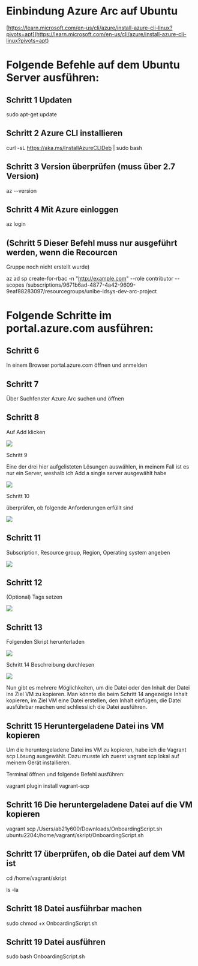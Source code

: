# Einbindung Azure Arc auf Ubuntu

[https://learn.microsoft.com/en-us/cli/azure/install-azure-cli-linux?pivots=apt](https://learn.microsoft.com/en-us/cli/azure/install-azure-cli-linux?pivots=apt)

# Folgende Befehle auf dem Ubuntu Server ausführen:

## Schritt 1 Updaten

sudo apt-get update

## Schritt 2 Azure CLI installieren

curl -sL https://aka.ms/InstallAzureCLIDeb | sudo bash

## Schritt 3 Version überprüfen (muss über 2.7 Version)

az --version

## Schritt 4 Mit Azure einloggen

az login

## (Schritt 5 Dieser Befehl muss nur ausgeführt werden, wenn die Recourcen 
Gruppe noch nicht erstellt wurde)

az ad sp create-for-rbac -n "http://example.com" --role contributor 
--scopes 
/subscriptions/9671b6ad-4877-4a42-9609-9eaf88283097/resourcegroups/unibe-idsys-dev-arc-project

# Folgende Schritte im portal.azure.com ausführen:

## Schritt 6

In einem Browser portal.azure.com öffnen und anmelden

## Schritt 7

Über Suchfenster Azure Arc suchen und öffnen

## Schritt 8

Auf Add klicken

![](RackMultipart20230719-1-1nicr4_html_b89db415531b9ee1.png)

Schritt 9

Eine der drei hier aufgelisteten Lösungen auswählen, in meinem Fall ist es 
nur ein Server, weshalb ich Add a single server ausgewählt habe

![](RackMultipart20230719-1-1nicr4_html_51855a23b64814e3.png)

Schritt 10

überprüfen, ob folgende Anforderungen erfüllt sind

![](RackMultipart20230719-1-1nicr4_html_a6595829a1b1a8f1.png)

## Schritt 11

Subscription, Resource group, Region, Operating system angeben

![](RackMultipart20230719-1-1nicr4_html_bbbcd93f5f47b693.png)

## Schritt 12

(Optional) Tags setzen

![](RackMultipart20230719-1-1nicr4_html_4ff5ed0c95753538.png)

## Schritt 13

Folgenden Skript herunterladen

![](RackMultipart20230719-1-1nicr4_html_948c83bb694d2ca0.png)

Schritt 14 Beschreibung durchlesen

![](RackMultipart20230719-1-1nicr4_html_658a6c36900d4ce.png)

Nun gibt es mehrere Möglichkeiten, um die Datei oder den Inhalt der Datei 
ins Ziel VM zu kopieren. Man könnte die beim Schritt 14 angezeigte Inhalt 
kopieren, im Ziel VM eine Datei erstellen, den Inhalt einfügen, die Datei 
ausführbar machen und schliesslich die Datei ausführen.

## **Schritt 15** Heruntergeladene Datei ins VM kopieren

Um die heruntergeladene Datei ins VM zu kopieren, habe ich die Vagrant scp 
Lösung ausgewählt. Dazu musste ich zuerst vagrant scp lokal auf meinem 
Gerät installieren.

Terminal öffnen und folgende Befehl ausführen:

vagrant plugin install vagrant-scp

## **Schritt 16** Die heruntergeladene Datei auf die VM kopieren

vagrant scp /Users/ab21y600/Downloads/OnboardingScript.sh 
ubuntu2204:/home/vagrant/skript/OnboardingScript.sh

## **Schritt 17** überprüfen, ob die Datei auf dem VM ist

cd /home/vagrant/skript

ls -la

## **Schritt 18** Datei ausführbar machen

sudo chmod +x OnboardingScript.sh

## **Schritt 19** Datei ausführen

sudo bash OnboardingScript.sh
